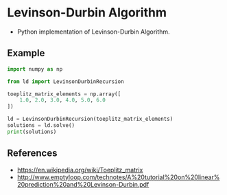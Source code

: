 # Levinson-Durbin Algorithm
- Python implementation of Levinson-Durbin Algorithm.

## Example

```python
import numpy as np

from ld import LevinsonDurbinRecursion

toeplitz_matrix_elements = np.array([
    1.0, 2.0, 3.0, 4.0, 5.0, 6.0
])

ld = LevinsonDurbinRecursion(toeplitz_matrix_elements)
solutions = ld.solve()
print(solutions)
```

## References
- https://en.wikipedia.org/wiki/Toeplitz_matrix
- http://www.emptyloop.com/technotes/A%20tutorial%20on%20linear%20prediction%20and%20Levinson-Durbin.pdf
